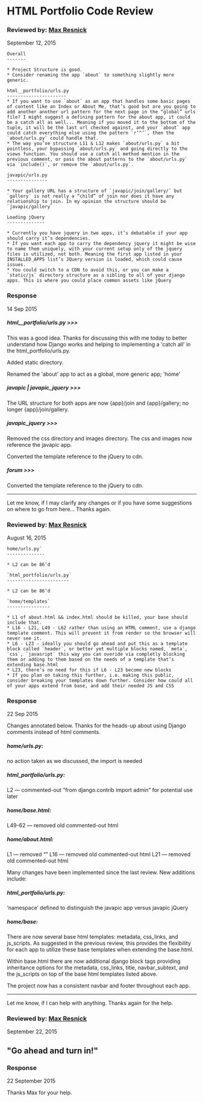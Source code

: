 # HTML Portfolio Code Review

### Reviewed by: [Max Resnick](https://github.com/PDXDevCampJuly/max-resnick)
September 12, 2015

```
Overall
-------

* Project Structure is good.
* Consider renaming the app `about` to something slightly more generic.

html__portfolio/urls.py
----------------------
* If you want to use `about` as an app that handles some basic pages of content like an Index or About Me, that’s good but are you going to add another another url pattern for the next page in the “global” urls file? I might suggest a defining pattern for the about app, it could be a catch all as well... Meaning if you moved it to the bottom of the tuple, it will be the last url checked against, and your `about` app could catch everything else using the pattern `r’^’`, then the `about/urls.py` could handle that.
* The way you’ve structure L11 & L12 makes `about/urls.py` a bit pointless, your bypassing `about/urls.py` and going directly to the views function. You should use a catch all method mention in the previous comment, or pass the about patterns to the `about/urls.py` via `include()`, or remove the `about/urls.py`.

javapic/urls.py
---------------

* Your gallery URL has a structure of `javapic/join/gallery/` but `gallery` is not really a “child” of join nor does it have any relationship to join. In my opinion the structure should be `javapic/gallery`

Loading jQuery
--------------

* Currently you have jquery in two apps, it’s debatable if your app should carry it’s dependencies.
* If you want each app to carry the dependency jquery it might be wise to name them uniquely, with your current setup only of the jquery files is utilized, not both. Meaning the first app listed in your INSTALLED_APPS list’s JQuery version is loaded, which could cause issues.
* You could switch to a CDN to avoid this, or you can make a `static/js` directory structure as a sibling to all of your django apps. This is where you could place common assets like jQuery
```

### Response
14 Sep 2015

##### html__portfolio/urls.py >>>

This was a good idea. Thanks for discussing this with me today to better understand how Django works and helping to implementing a 'catch all' in the html_portfolio/urls.py.

Added static directory.

Renamed the 'about' app to act as a global, more generic app; 'home'

##### javapic | javapic_jquery >>>

The URL structure for both apps are now {app}/join and {app}/gallery; no longer {app}/join/gallery.

##### javapic_jquery >>>

Removed the css directory and images directory. The css and images now reference the javapic app.

Converted the template reference to the jQuery to cdn.

##### forum >>>

Converted the template reference to the jQuery to cdn.

---
Let me know, if I may clarify any changes or if you have some suggestions on where to go from here… Thanks again.


### Reviewed by: [Max Resnick](https://github.com/PDXDevCampJuly/max-resnick)
August 16, 2015

```
home/urls.py`
--------------

* L2 can be 86’d

`html_portfolio/urls.py`
-----------------------

* L2 can be 86’d

`home/templates`
----------------

* L1 of about.html && index.html should be killed, your base should include that.
* L16 - L21, L49 - L62 rather than using an HTML comment, use a django template comment. This will prevent it from render so the browser will never see it.
* L6 - L23 - ideally you should go ahead and put this as a template block called `header`, or better yet multiple blocks named, `meta`, `css`, `javasript` this way you can overide via completly blocking them or adding to them based on the needs of a template that’s extending base.html
* L23, there’s no need for this if L6 - L23 become new blocks
* If you plan on taking this further, i.e. making this public, consider breaking your templates down further. Consider how could all of your apps extend from base, and add their needed JS and CSS
```

### Response
22 Sep 2015

Changes annotated below. Thanks for the heads-up about using Django comments instead of html comments. 

##### home/urls.py:
no action taken as we discussed, the import is needed

##### html_portfolio/urls.py:
L2 — commented-out “from django.contrib import admin” for potential use later

##### home/base.html:
L49-62 — removed old commented-out html

##### home/about.html:
L1 — removed “<!DOCTYPE html>”
L16 — removed old commented-out html
L21 — removed old commented-out html

Many changes have been implemented since the last review. New additions include:

##### html_portfolio/urls.py:
‘namespace’ defined to distinguish the javapic app versus javapic jQuery

##### home/base:
There are now several base html templates: metadata, css_links, and js_scripts. As suggested in the previous review, this provides the flexibility for each app to utilize these base templates when extending the base.html. 

Within base.html there are now additional django block tags providing inheritance options for the metadata, css_links, title, navbar_subtext, and the js_scripts on top of the base html templates listed above. 

The project now has a consistent navbar and footer throughout each app.  

---
Let me know, if I can help with anything. Thanks again for the help.

### Reviewed by: [Max Resnick](https://github.com/PDXDevCampJuly/max-resnick)
September 22, 2015

## "Go ahead and turn in!"

### Response
22 September 2015

Thanks Max for your help.

